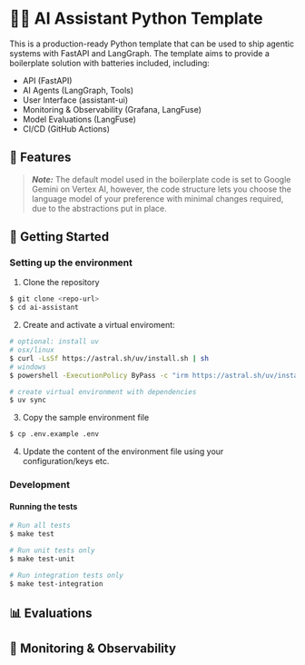 # 🤖💬 AI Assistant Python Template
This is a production-ready Python template that can be used to ship agentic systems with FastAPI
and LangGraph. The template aims to provide a boilerplate solution with batteries included, 
including:
- API (FastAPI)
- AI Agents (LangGraph, Tools)
- User Interface (assistant-ui)
- Monitoring & Observability (Grafana, LangFuse)
- Model Evaluations (LangFuse)
- CI/CD (GitHub Actions)


## 🌟 Features


> **_Note:_**  The default model used in the boilerplate code is set to Google Gemini on Vertex AI,
> however, the code structure lets you choose the language model of your preference with minimal 
> changes required, due to the abstractions put in place.

## 🚀 Getting Started

### Setting up the environment

1. Clone the repository
```bash
$ git clone <repo-url>
$ cd ai-assistant
```

2. Create and activate a virtual enviroment:
```bash
# optional: install uv
# osx/linux
$ curl -LsSf https://astral.sh/uv/install.sh | sh
# windows
$ powershell -ExecutionPolicy ByPass -c "irm https://astral.sh/uv/install.ps1 | iex"

# create virtual environment with dependencies
$ uv sync
```

3. Copy the sample environment file
```bash
$ cp .env.example .env
```

4. Update the content of the environment file using your configuration/keys etc. 

### Development

#### Running the tests

```bash
# Run all tests
$ make test

# Run unit tests only
$ make test-unit

# Run integration tests only
$ make test-integration
```

## 📊 Evaluations


## 🔎 Monitoring & Observability

